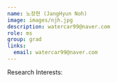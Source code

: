 ```yaml
---
name: 노장현 (JangHyun Noh)
image: images/njh.jpg
description: watercar99@naver.com
role: ms
group: grad
links:
  email: watercar99@naver.com
---
```

Research Interests:
